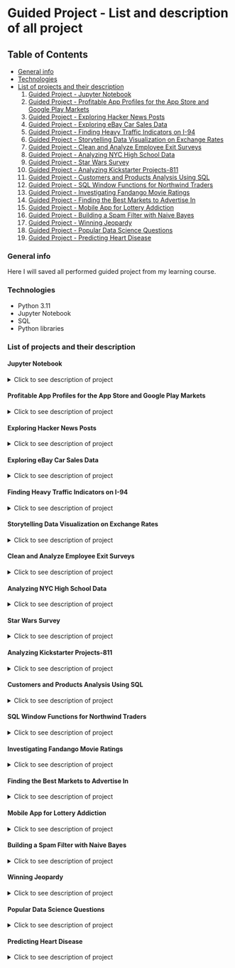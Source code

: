 # Guided Project - List and description of all project

## Table of Contents

- [General info](#general-info)
- [Technologies](#technologies)
- [List of projects and their description](#list-of-projects-and-their-description)
  1. [Guided Project - Jupyter Notebook](#jupyter-notebook)
  2. [Guided Project - Profitable App Profiles for the App Store and Google Play Markets](#profitable-app-profiles-for-the-app-store-and-google-play-markets)
  3. [Guided Project - Exploring Hacker News Posts](#exploring-hacker-news-posts)
  4. [Guided Project - Exploring eBay Car Sales Data](#exploring-ebay-car-sales-data)
  5. [Guided Project - Finding Heavy Traffic Indicators on I-94](#finding-heavy-traffic-indicators-on-i-94)
  6. [Guided Project - Storytelling Data Visualization on Exchange Rates](#storytelling-data-visualization-on-exchange-rates)
  7. [Guided Project - Clean and Analyze Employee Exit Surveys](#clean-and-analyze-employee-exit-surveys)
  8. [Guided Project - Analyzing NYC High School Data](#analyzing-nyc-high-school-data)
  9. [Guided Project - Star Wars Survey](#star-wars-survey)
  10. [Guided Project - Analyzing Kickstarter Projects-811](#analyzing-kickstarter-projects-811)
  11. [Guided Project - Customers and Products Analysis Using SQL](#customers-and-products-analysis-using-sql)
  12. [Guided Project - SQL Window Functions for Northwind Traders](#sql-window-functions-for-northwind-traders)
  13. [Guided Project - Investigating Fandango Movie Ratings](#investigating-fandango-movie-ratings)
  14. [Guided Project - Finding the Best Markets to Advertise In](#finding-the-best-markets-to-advertise-in)
  15. [Guided Project - Mobile App for Lottery Addiction](#mobile-app-for-lottery-addiction)
  16. [Guided Project - Building a Spam Filter with Naive Bayes](#building-a-spam-filter-with-naive-bayes)
  17. [Guided Project - Winning Jeopardy](#winning-jeopardy)
  18. [Guided Project - Popular Data Science Questions](#popular-data-science-questions)
  19. [Guided Project - Predicting Heart Disease](#predicting-heart-disease)

  
### General info

Here I will saved all performed guided project from my learning course.

### Technologies

- Python 3.11
- Jupyter Notebook
- SQL
- Python libraries

### List of projects and their description

#### Jupyter Notebook

<details>
  <summary>Click to see description of project</summary>

In these project I learn how to use Jupyter Notebook and short cuts in it.

</details>

#### Profitable App Profiles for the App Store and Google Play Markets

<details>
  <summary>Click to see description of project</summary>

The goal of these project is to find profiles of mobile apps that will be profitable for the App Store and Google Play markets. I will work as data analysts at a company that develops mobile apps for Android and iOS, and my job is to enable the team of developers to make data-driven decisions about the type of apps they develop.

</details>

#### Exploring Hacker News Posts

<details>
  <summary>Click to see description of project</summary>

[Hacker News]("https://news.ycombinator.com/") is a website where user-submitted stories (beter know as posts) recives votes and comments. It's popular in technology and startup circle.

For my analzy two type of post are interesting:

- `Ask HN`: questions to the community,
- `Show HN`: announcements and showcasing of products, projects etc.

In our analysis, we will determine:

- Which post(`Ask HN` or `Show HN`) receive more comments on average.
- Whether posts created at a certain time of the day receive more comments on average.

We'll be working with the [`hacker_news.csv`]("https://dq-content.s3.amazonaws.com/356/hacker_news.csv") dataset.

</details>

#### Exploring eBay Car Sales Data

<details>
  <summary>Click to see description of project</summary>

Project goals:
- clean the data,
- analyze the included used car listings.

In these project I'll be working with a dataset of used cars from eBay Kleinanzeigen, a classifieds section of the German eBay website.
The original dataset isn't available on Kaggle anymore, but you can find it [here](https://data.world/data-society/used-cars-data). For my project purposed we will be working a sample of 50 000 data points from full dataset.

</details>

#### Finding Heavy Traffic Indicators on I-94

<details>
  <summary>Click to see description of project</summary>

What the project is about:
- I'm going to analyze a dataset about the westbound traffic on the [I-94 Interstate highway](https://en.wikipedia.org/wiki/Interstate_94). The dataset can be download from the [UCI Machine Learning Repository](https://archive.ics.uci.edu/ml/datasets/Metro+Interstate+Traffic+Volume) and was created by John Hogue.

My goal with this project:
-  is to determine indicators of heavy traffic on I-94.

</details>

#### Storytelling Data Visualization on Exchange Rates

<details>
  <summary>Click to see description of project</summary>

In these project I will use [the dataset](https://www.kaggle.com/datasets/lsind18/euro-exchange-daily-rates-19992020), created by Daria Chemkaeva, which describe Euro daily exchange rate between 1999 and 2021. The euro (symbolized with €) is the official currency in most of the countries of the European Union.

If the exchange rate of the euro to the US dollar is 1.5, you get 1.5 $ if you pay 1.0 € (one euro has more value than one US dollar at this exchange rate). 

</details>

#### Clean and Analyze Employee Exit Surveys

<details>
  <summary>Click to see description of project</summary>

In these project I will b eworking with [exit survrys from employees of the  Department of Education, Training and Employment (DETE)](https://data.gov.au/dataset/ds-qld-fe96ff30-d157-4a81-851d-215f2a0fe26d/details?q=exit%20survey) and the Technical and Further Education (TAFE) institute in Queensland, Australia. Slighty modifications was made in the orginal dataset to make the work on it easier. One of them was changing encoding from `cp1252` to `UTF-8`.

My goal is to find answers for below questions:

- Are employees who only worked for the institutes for a short period of time resigning due to some kind of dissatisfaction? What about employees who have been there longer?
- Are younger employees resigning due to some kind of dissatisfaction? What about older employees?

</details>

#### Analyzing NYC High School Data

<details>
  <summary>Click to see description of project</summary>

This analysis aims to explore the relationships between SAT scores and various demographic factors in New York City public schools. As a brief background, the SAT, or Scholastic Aptitude Test, is a standardized test taken by high school seniors in the U.S., and colleges often use it as a criterion for admissions. Higher average SAT scores are typically associated with better-performing schools.

To conduct this study, we will merge and analyze multiple datasets containing student SAT scores and additional demographic information for each public high school in New York. By combining these datasets, we hope to gain valuable insights into the potential factors that may impact the average SAT scores in these schools and gain a comprehensive understanding of the educational landscape in the city.

Below are the links to all the datasets used in this project:

- SAT scores by school - SAT scores for each high school in New York City
- School attendance - Attendance information for each school in New York City
- Class size - Information on class size for each school
- AP test results - Advanced Placement (AP) exam results for each high school (passing an optional AP exam in a particular subject can earn a student college credit in that subject)
- Graduation outcomes - The percentage of students who graduated, and other outcome information
- Demographics - Demographic information for each school
- School survey - Surveys of parents, teachers, and students at each school

All of these datasets are interrelated. We'll need to combine them into a single dataset before we can find correlations.
Background Research

Goals of the project

High school students take the AP exams before applying to college. There are several AP exams, each corresponding to a school subject. High school students who earn high scores may receive college credit.

The objectives of the project include:

- Investigating the potential correlation between AP exam scores and SAT scores among high schools.
- Analyzing the equity aspect of the SAT by examining correlations between demographic factors such as race, gender, safety level, percentage of English learners, class size, and SAT scores.

</details>

#### Star Wars Survey

<details>
  <summary>Click to see description of project</summary>

In these project I will use the data colected by the team at [FiveThirtyEight](http://fivethirtyeight.com/) which can be donwload from [their GitHub respository](https://github.com/fivethirtyeight/data/tree/master/star-wars-survey).

My goal is to find answer for the question:
- **Does the rest of America realise that 'The Empire Strikes Back' is by far the best of the bunch? "** 

</details>

#### Analyzing Kickstarter Projects-811

<details>
  <summary>Click to see description of project</summary>

In these project we will help the product team, which conidering lunching a campaign on Kickstarter to test the viability of some offerings, to pull data which help them understand what might influence success. We will answer following question:
- What type of projects are mostly likely to be successful?
- Which project fail?

</details>

#### Customers and Products Analysis Using SQL

<details>
  <summary>Click to see description of project</summary>

The Vehicle Distributors, a fictional wholesale distributor of die cast vehicle models, operates globally with customers in over 15 countries. The company has approached us with a dataset analysis task to help them make critical decisions regarding potential future expansion.  The objective of this project is to address their inquiries and provide data-driven answers by examining the available data. The provided dataset, along with its corresponding schema, can be found [here](https://www.mysqltutorial.org/mysql-sample-database.aspx)

</details>

#### SQL Window Functions for Northwind Traders

<details>
  <summary>Click to see description of project</summary>

This project focuses on the rich [Northwind database](https://github.com/pthom/northwind_psql/tree/master), which provides a real-world-like platform for exploring and analyzing sales data.

The projects focus on:
- Evaluating employee performance to boost productivity,
- Understanding product sales and category performance to optimize inventory and marketing strategies,
- Analyzing sales growth to identify trends, monitor company progress, and make more accurate forecasts,
- And evaluating customer purchase behavior to target high-value customers with promotional incentives.

Using the PostgreSQL window functions on the Northwind database, I will provide essential insights which contributing significantly to the company's strategic decisions.

</details>

#### Investigating Fandango Movie Ratings

<details>
  <summary>Click to see description of project</summary>

**Content:**

In October 2015 data journalist Walt Hickey analyzed movie ratings data from Fandango (an online movie ratings aggregator) and found evidence that rating system was dishonest.

Fandango displays a 5-star rating system on their website, where the minimum rating is 0 stars and the maximum is 5 stars. In the HTML of the page Hickey found out significant discrepancy between the number od stars display to users and the actual rating. He found that:

- The actual rating was almost always rounded up to the nearest half-star. For instance, a 4.1 movie would be rounded off to 4.5 stars, not to 4 stars, as you may expect.
- In the case of 8% of the ratings analyzed, the rounding up was done to the nearest whole star. For instance, a 4.5 rating would be rounded off to 5 stars.
- For one movie rating, the rounding off was completely bizarre: from a rating of 4 in the HTML of the page to a displayed rating of 5 stars.

**Goal:**

In this project we will analyze more recent movie ratings data to determinate if there has been any change in Fandango's rating system after Hickey's analysis.

  </details>

#### Finding the Best Markets to Advertise In

<details>
  <summary>Click to see description of project</summary>

**About:**

An e-learning company which offers courses on programming want to promote their products and invest some money in advertisement. Most of courses are on web and mobile development, but also cover many other domains, like data science, game development, etc.

**Goal:**

Our goal in this project is to find out the two best markets to advertise product in.

  </details>  

#### Mobile App for Lottery Addiction

<details>
  <summary>Click to see description of project</summary>

In this project, we intend to lay the groundwork for a mobile application by writing some functions to calculate the probability of winning the lottery. The app aims to both prevent and treat lottery addiction by helping people better estimate their chances of winning.

The idea of the app comes from the medical institute which is speciaized in treating gambling addictions. The institute has a team of engineers that will build the app, but they need us to create the logical core of the app and calculate probabilities. For the first version of the app, they want us to focus on the [6/49](https://en.wikipedia.org/wiki/Lotto_6/49) lottery and build functions that enable users to answer questions like:
- What is the probability of winning the big prize with a single ticket?
- What is the probability of winning the big prize if we play 40 different tickets (or any other number)?
- What is the probability of having at least five (or four, or three, or two) winning numbers on a single ticket?

The scenario we're following throughout this project is fictional — the main purpose is to practice applying the concepts we learned in a setting that simulates a real-world scenario.

  </details>  

#### Building a Spam Filter with Naive Bayes

<details>
  <summary>Click to see description of project</summary>

In this project, we're going to build a spam filter for SMS messages using the multinomial Naive Bayes algorithm. Our goal is to create a spam filter that classifies new messages with an accuracy greater than 80% — so we expect that more than 80% of the new messages will be classified correctly as spam or ham (non-spam).

To train the algorithm, we'll use a dataset of 5,572 SMS messages that are already classified by humans. The dataset was put together by Tiago A. Almeida and José María Gómez Hidalgo, and it can be downloaded from the [The UCI Machine Learning Repository](https://archive.ics.uci.edu/ml/datasets/sms+spam+collection). The data collection process is described in more details [on this page](http://www.dt.fee.unicamp.br/~tiago/smsspamcollection/#composition), where you can also find some of the authors' papers.

  </details>  

#### Winning Jeopardy

<details>
  <summary>Click to see description of project</summary>

Jeopardy is a popular TV show in the US where participants answer questions to win money. It's been running for many years, and is a major force in popular culture.

We want to compete on Jeopardy and looking for any way to win it. So in this project, we'll work with a [dataset](https://www.reddit.com/r/datasets/comments/1uyd0t/200000_jeopardy_questions_in_a_json_file) of Jeopardy questions, which contains 20000 rows from the beginning of a full dataset, to figure out some patterns in the questions that could help win.

  </details>  

#### Popular Data Science Questions

<details>
  <summary>Click to see description of project</summary>

In this scenario, we're working for a company that creates data science content.

Our goal is to explor and use [Data Science Stack Exchange](https://datascience.stackexchange.com/) to determine what content should a data science education company create.

  </details>  

#### Predicting Heart Disease

<details>
  <summary>Click to see description of project</summary>

Accordingly to [The World Health Organization (WHO)](https://www.who.int/health-topics/cardiovascular-diseases) estimates, 17.9 million people die each year from cardiovascular disease (CVD).
Risk factors that can contribute to CVD include: an unhealthy diet, physical inactivity or mental illness. Identifying these risk factors early on could help prevent many premature deaths.

In these project we will be working with [Kaggle dataset](https://www.kaggle.com/datasets/fedesoriano/heart-failure-prediction) and build a K-Nearest Neighbors classifier to predict a patient's likelihood of heart disease in the future.

  </details>  